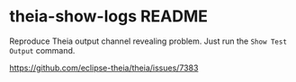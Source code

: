 # theia-show-logs README

Reproduce Theia output channel revealing problem. Just run the `Show Test Output` command.

https://github.com/eclipse-theia/theia/issues/7383
